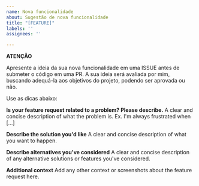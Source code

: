 ```yaml
---
name: Nova funcionalidade
about: Sugestão de nova funcionalidade
title: "[FEATURE]"
labels: ''
assignees: ''

---
```


**ATENÇÃO**

Apresente a ideia da sua nova funcionalidade em uma ISSUE antes de submeter o código em uma PR.
A sua ideia será avaliada por mim, buscando adequá-la aos objetivos do projeto, podendo ser aprovada ou não.

Use as dicas abaixo:

**Is your feature request related to a problem? Please describe.**
A clear and concise description of what the problem is. Ex. I'm always frustrated when [...]

**Describe the solution you'd like**
A clear and concise description of what you want to happen.

**Describe alternatives you've considered**
A clear and concise description of any alternative solutions or features you've considered.

**Additional context**
Add any other context or screenshots about the feature request here.
